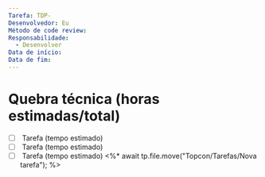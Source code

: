 ```yaml
---
Tarefa: TDP-
Desenvolvedor: Eu
Método de code review: 
Responsabilidade:
  - Desenvolver
Data de início: 
Data de fim:
---
```

# Quebra técnica (horas estimadas/total)

- [ ]  Tarefa (tempo estimado)
- [ ]  Tarefa (tempo estimado)
- [ ]  Tarefa (tempo estimado) 
<%* 
await tp.file.move("Topcon/Tarefas/Nova tarefa");
%>